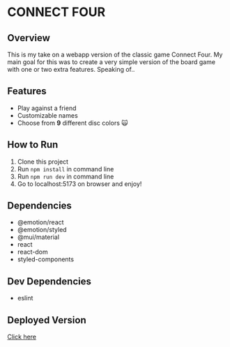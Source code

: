 # CONNECT FOUR

## Overview
This is my take on a webapp version of the classic game Connect Four. My main goal for this was to create a very simple version of the board game with one or two extra features. Speaking of..

## Features
- Play against a friend
- Customizable names
- Choose from **9** different disc colors 🙀


## How to Run
1. Clone this project
2. Run ```npm install``` in command line
3. Run ```npm run dev``` in command line
4. Go to localhost:5173 on browser and enjoy!

## Dependencies
- @emotion/react
- @emotion/styled
- @mui/material
- react
- react-dom
- styled-components

## Dev Dependencies
- eslint

## Deployed Version
[Click here](https://connect4ka.netlify.app)